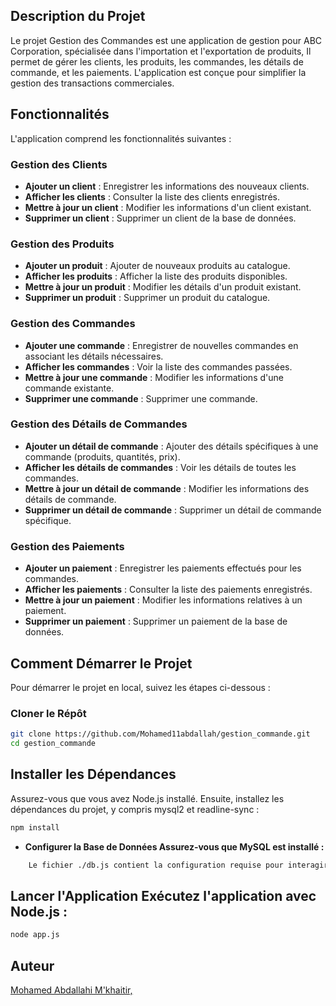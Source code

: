 ## Description du Projet

Le projet Gestion des Commandes est une application de gestion pour ABC Corporation, spécialisée dans l'importation et l'exportation de produits, Il permet de gérer les clients, les produits, les commandes, les détails de commande, et les paiements. L'application est conçue pour simplifier la gestion des transactions commerciales.

## Fonctionnalités

L'application comprend les fonctionnalités suivantes :

### Gestion des Clients

- **Ajouter un client** : Enregistrer les informations des nouveaux clients.
- **Afficher les clients** : Consulter la liste des clients enregistrés.
- **Mettre à jour un client** : Modifier les informations d'un client existant.
- **Supprimer un client** : Supprimer un client de la base de données.

### Gestion des Produits

- **Ajouter un produit** : Ajouter de nouveaux produits au catalogue.
- **Afficher les produits** : Afficher la liste des produits disponibles.
- **Mettre à jour un produit** : Modifier les détails d'un produit existant.
- **Supprimer un produit** : Supprimer un produit du catalogue.

### Gestion des Commandes

- **Ajouter une commande** : Enregistrer de nouvelles commandes en associant les détails nécessaires.
- **Afficher les commandes** : Voir la liste des commandes passées.
- **Mettre à jour une commande** : Modifier les informations d'une commande existante.
- **Supprimer une commande** : Supprimer une commande.

### Gestion des Détails de Commandes

- **Ajouter un détail de commande** : Ajouter des détails spécifiques à une commande (produits, quantités, prix).
- **Afficher les détails de commandes** : Voir les détails de toutes les commandes.
- **Mettre à jour un détail de commande** : Modifier les informations des détails de commande.
- **Supprimer un détail de commande** : Supprimer un détail de commande spécifique.

### Gestion des Paiements

- **Ajouter un paiement** : Enregistrer les paiements effectués pour les commandes.
- **Afficher les paiements** : Consulter la liste des paiements enregistrés.
- **Mettre à jour un paiement** : Modifier les informations relatives à un paiement.
- **Supprimer un paiement** : Supprimer un paiement de la base de données.

## Comment Démarrer le Projet

Pour démarrer le projet en local, suivez les étapes ci-dessous :

### Cloner le Répôt

```bash
git clone https://github.com/Mohamed11abdallah/gestion_commande.git
cd gestion_commande
```

## Installer les Dépendances 
Assurez-vous que vous avez Node.js installé. Ensuite, installez les dépendances du projet, y compris mysql2 et readline-sync :

```bash
npm install
```
- **Configurer la Base de Données Assurez-vous que MySQL est installé  :**

```bash
    Le fichier ./db.js contient la configuration requise pour interagir avec la base de données et ses différentes tables. Avant de démarrer l'application, assurez-vous de remplacer root par votre nom d'utilisateur, et le mot de passe par votre mot de passe de base de données dans ce fichier, afin de permettre une connexion locale à la base de données.
```

## Lancer l'Application Exécutez l'application avec Node.js :

```bash
node app.js
```
## Auteur

[Mohamed Abdallahi M'khaitir, ](https://github.com/Mohamed11abdallah) 
